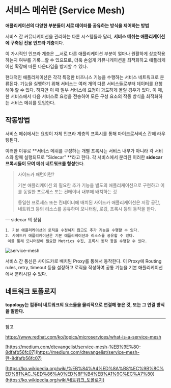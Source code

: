 # 서비스 메쉬란 (Service Mesh)



**애플리케이션의 다양한 부분들이 서로 데이터를 공유하는 방식을 제어하는 방법**

서비스 간 커뮤니케이션을 관리하는 다른 시스템들과 달리, **서비스 메쉬는 애플리케이션에 구축된 전용 인프라 계층**이다.

이 가시적인 인프라 계층은 __서로 다른 애플리케이션 부분이 얼마나 원활하게 상호작용하는지 여부를 기록__할 수 있으므로, 더욱 손쉽게 커뮤니케이션을 최적화하고 애플리케이션 확장에 따른 다운타임을 방지할 수 있다.

현대적인 애플리케이션은 각각 특정한 비즈니스 기능을 수행하는 서비스 네트워크로 분류된다.
기능을 실행하기 위해 서비스는 여러 개의 다른 서비스들로부터 데이터를 요청해야 할 수 있다.
하지만 이 때 일부 서비스에 요청이 과도하게 몰릴 경우가 있다. 
이 때, 한 서비스에서 다음 서비스로 요청을 전송하여 모든 구성 요소의 작동 방식을 최적화하는 서비스 메쉬를 도입한다.



## 작동방법

서비스 메쉬에서는 요청이 자체 인프라 계층의 프록시를 통해 마이크로서비스 간에 라우팅된다.

이러한 이유로 **서비스 메쉬를 구성하는 개별 프록시는 서비스 내부가 아니라 각 서비스와 함께 실행되므로 "Sidecar" **라고 한다. 각 서비스에서 분리된 이러한 **sidecar 프록시들이 모여 메쉬 네트워크를 형성**한다.

> 사이드카 패턴이란?
>
> 기본 애플리케이션 외 필요한 추가 기능을 별도의 애플리케이션으로 구현하고 이를 동일한 프로세스 또는 컨테이너 내부에 배치하는 것
>
> 동일한 프로세스 또는 컨테이너에 배치된 사이드카 애플리케이션은 저장 공간, 네트워크 등의 리소스를 공유하며 모니터링, 로깅, 프록시 등의 동작을 한다.

— sidecar 의 장점

	1. 기본 애플리케이션의 로직을 수정하지 않고도 추가 기능을 수행할 수 있다.
 	2. 사이드카 애플리케이션은 기본 애플리케이션과 리소스를 공유할 수 있다.
     이를 통해 모니터링에 필요한 Metrics 수집, 프록시 동작 등을 수행할 수 있다.

![service-mesh](/Users/hanjoo/github_blog/assets/image/Kiali/service-mesh.png)

서비스 간 통신은 사이드카로 배치된 Proxy를 통해서 동작한다. 
이 Proxy에 Routing rules, retry, timeout 등을 설정하고 로직을 작성하여 공통 기능을 기본 애플리케이션에서 분리시킬 수 있다.



## 네트워크 토폴로지

**topology는 컴퓨터 네트워크의 요소들을 물리적으로 연결해 놓은 것, 또는 그 연결 방식을 말한다.**



___

참고

<https://www.redhat.com/ko/topics/microservices/what-is-a-service-mesh>

[https://medium.com/dtevangelist/service-mesh-%EB%9E%80-8dfafb56fc07](https://medium.com/dtevangelist/service-mesh-란-8dfafb56fc07)

[https://ko.wikipedia.org/wiki/%EB%84%A4%ED%8A%B8%EC%9B%8C%ED%81%AC_%ED%86%A0%ED%8F%B4%EB%A1%9C%EC%A7%80](https://ko.wikipedia.org/wiki/네트워크_토폴로지)